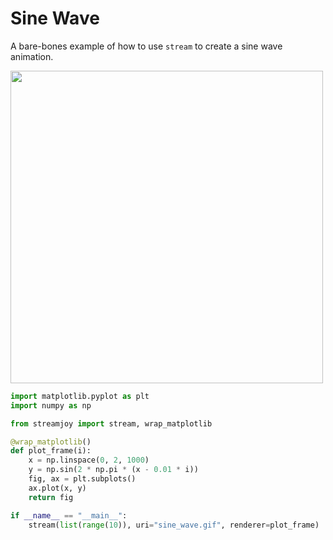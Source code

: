# Sine Wave

A bare-bones example of how to use `stream` to create a sine wave animation.

<img src="https://github.com/ahuang11/streamjoy/assets/15331990/61f103dc-5c6d-4957-a95c-5f66d6e0d71a" width="500">

```python
import matplotlib.pyplot as plt
import numpy as np

from streamjoy import stream, wrap_matplotlib

@wrap_matplotlib()
def plot_frame(i):
    x = np.linspace(0, 2, 1000)
    y = np.sin(2 * np.pi * (x - 0.01 * i))
    fig, ax = plt.subplots()
    ax.plot(x, y)
    return fig

if __name__ == "__main__":
    stream(list(range(10)), uri="sine_wave.gif", renderer=plot_frame)
```
